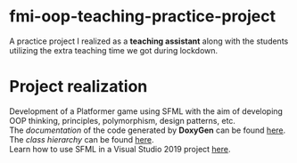 # fmi-oop-teaching-practice-project
A practice project I realized as a **teaching assistant** along with the students utilizing the extra teaching time we got during lockdown.

# Project realization
Development of a Platformer game using SFML with the aim of developing OOP thinking, principles, polymorphism, design patterns, etc.  
The *documentation* of the code generated by **DoxyGen** can be found [here](https://oop-platformer.netlify.app/html).  
The *class hierarchy* can be found [here](https://oop-platformer.netlify.app/html/inherits.html).  
Learn how to use SFML in a Visual Studio 2019 project [here](https://youtu.be/YfMQyOw1zik).
